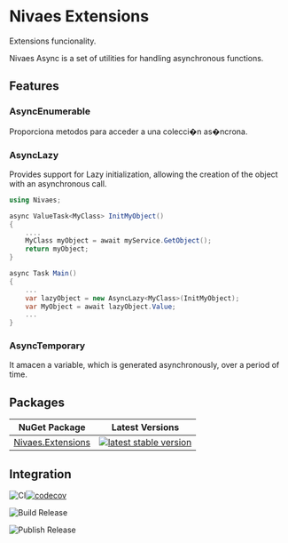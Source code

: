 # Nivaes Extensions

Extensions funcionality.

Nivaes Async is a set of utilities for handling asynchronous functions.

## Features

### AsyncEnumerable

Proporciona metodos para acceder a una colecci�n as�ncrona.


### AsyncLazy

Provides support for Lazy initialization, allowing the creation of the object with an asynchronous call.

``` C#
using Nivaes;

async ValueTask<MyClass> InitMyObject()
{
    ....
    MyClass myObject = await myService.GetObject();
    return myObject;
}

async Task Main()
{
    ... 
    var lazyObject = new AsyncLazy<MyClass>(InitMyObject);
    var MyObject = await lazyObject.Value;
    ...
}
```

### AsyncTemporary

It amacen a variable, which is generated asynchronously, over a period of time.

## Packages

| NuGet Package | Latest Versions |
| --- | --- |
| [Nivaes.Extensions](https://www.nuget.org/packages/Nivaes.Extensions) | [![latest stable version](https://img.shields.io/nuget/v/Nivaes.Extensions.svg)](https://www.nuget.org/packages/Nivaes.Extensions) |


## Integration

![CI](https://github.com/Nivaes/Nivaes.Extensions/workflows/CI/badge.svg)[![codecov](https://codecov.io/gh/Nivaes/Nivaes.Extensions/graph/badge.svg?token=HIMJ4XQBFU)](https://codecov.io/gh/Nivaes/Nivaes.Tools)

![Build Release](https://github.com/Nivaes/Nivaes.Extensions/workflows/Build%20Release/badge.svg)

![Publish Release](https://github.com/Nivaes/Nivaes.Extensions/workflows/Publish%20Release/badge.svg)
